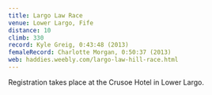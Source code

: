```yaml
---
title: Largo Law Race
venue: Lower Largo, Fife
distance: 10
climb: 330
record: Kyle Greig, 0:43:48 (2013)
femaleRecord: Charlotte Morgan, 0:50:37 (2013)
web: haddies.weebly.com/largo-law-hill-race.html
---
```

Registration takes place at the Crusoe Hotel in Lower Largo.